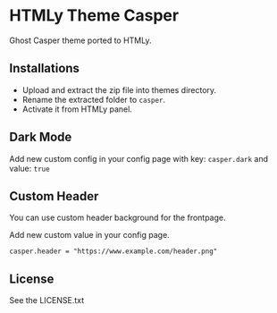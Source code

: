 # HTMLy Theme Casper
Ghost Casper theme ported to HTMLy.

## Installations 
 -  Upload and extract the zip file into themes directory.
 -  Rename the extracted folder to `casper`.
 -  Activate it from HTMLy panel.
 
## Dark Mode

Add new custom config in your config page with key: `casper.dark` and value: `true`


## Custom Header

You can use custom header background for the frontpage. 

Add new custom value in your config page.

``` 
casper.header = "https://www.example.com/header.png"
```

## License

See the LICENSE.txt
